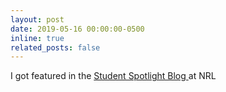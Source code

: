 ```yaml
---
layout: post
date: 2019-05-16 00:00:00-0500
inline: true
related_posts: false
---
```


I got featured in the  <a href="https://www.linkedin.com/posts/nrl-purdue_engineeringexcellence-purdueuniversity-purdueece-activity-7260670994791452672-RQoP?utm_source=share&utm_medium=member_desktop&rcm=ACoAACDNht8BlgXBvN0Ocl_tdvM7Ub7V4qHOvpE"> Student Spotlight Blog </a> at NRL